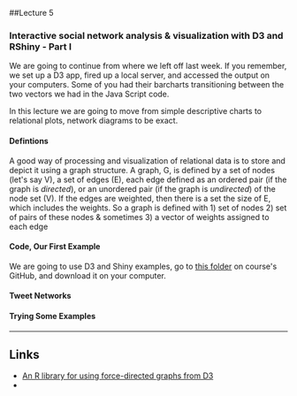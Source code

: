 
##Lecture 5

### Interactive social network analysis & visualization with D3 and RShiny - Part I

We are going to continue from where we left off last week. If you remember, we set up a D3 app, fired up a local server, and accessed the output on your computers. Some of you had their barcharts transitioning between the two vectors we had in the Java Script code. 

In this lecture we are going to move from simple descriptive charts to relational plots, network diagrams to be exact.

#### Defintions 

A good way of processing and visualization of relational data is to store and depict it using a graph structure. A graph, G, is defined by a set of nodes (let's say V), a set of edges (E), each edge defined as an ordered pair (if the graph is _directed_), or an unordered pair (if the graph is _undirected_) of the node set (V). If the edges are weighted, then there is a set the size of E, which includes the weights. So a graph is defined with 1) set of nodes 2) set of pairs of these nodes & sometimes 3) a vector of weights assigned to each edge 


#### Code, Our First Example

We are going to use D3 and Shiny examples, go to [this folder](https://github.com/hassanpour/QMSS_G4063/tree/master/project_folder_SNA) on course's GitHub, and download it on your computer. 

#### Tweet Networks

#### Trying Some Examples


-----
Links
-----
* [An R library for using force-directed graphs from D3](http://christophergandrud.github.io/networkD3/)
* 
